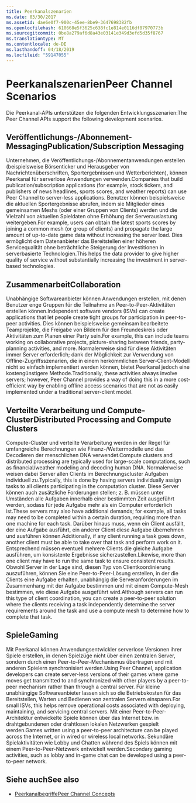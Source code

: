 ```yaml
---
title: Peerkanalszenarien
ms.date: 03/30/2017
ms.assetid: dae6e0f7-900c-45ee-8be9-3647698382fb
ms.openlocfilehash: 610668e5f3625c638fc1e814e0116df87970773b
ms.sourcegitcommit: 0be8a279af6d8a43e03141e349d3efd5d35f8767
ms.translationtype: MT
ms.contentlocale: de-DE
ms.lasthandoff: 04/18/2019
ms.locfileid: "59147055"
---
```

# <a name="peer-channel-scenarios"></a><span data-ttu-id="4e52b-102">Peerkanalszenarien</span><span class="sxs-lookup"><span data-stu-id="4e52b-102">Peer Channel Scenarios</span></span>
<span data-ttu-id="4e52b-103">Die Peerkanal-APIs unterstützen die folgenden Entwicklungsszenarien:</span><span class="sxs-lookup"><span data-stu-id="4e52b-103">The Peer Channel APIs support the following development scenarios.</span></span>  
  
## <a name="publicationsubscription-messaging"></a><span data-ttu-id="4e52b-104">Veröffentlichungs-/Abonnement-Messaging</span><span class="sxs-lookup"><span data-stu-id="4e52b-104">Publication/Subscription Messaging</span></span>  
 <span data-ttu-id="4e52b-105">Unternehmen, die Veröffentlichungs-/Abonnementanwendungen erstellen (beispielsweise Börsenticker und Herausgeber von Nachrichtenüberschriften, Sportergebnissen und Wetterberichten), können Peerkanal für serverlose Anwendungen verwenden.</span><span class="sxs-lookup"><span data-stu-id="4e52b-105">Companies that build publication/subscription applications (for example, stock tickers, and publishers of news headlines, sports scores, and weather reports) can use Peer Channel to server-less applications.</span></span> <span data-ttu-id="4e52b-106">Benutzer können beispielsweise die aktuellen Sportergebnisse abrufen, indem sie Mitglieder eines gemeinsamen Meshs (oder einer Gruppen von Clients) werden und die Vielzahl von aktuellen Spieldaten ohne Erhöhung der Serverauslastung weitergeben.</span><span class="sxs-lookup"><span data-stu-id="4e52b-106">For example, users can obtain the latest sports scores by joining a common mesh (or group of clients) and propagate the large amount of up-to-date game data without increasing the server load.</span></span> <span data-ttu-id="4e52b-107">Dies ermöglicht dem Datenanbieter das Bereitstellen einer höheren Servicequalität ohne beträchtliche Steigerung der Investitionen in serverbasierte Technologien.</span><span class="sxs-lookup"><span data-stu-id="4e52b-107">This helps the data provider to give higher quality of service without substantially increasing the investment in server-based technologies.</span></span>  
  
## <a name="collaboration"></a><span data-ttu-id="4e52b-108">Zusammenarbeit</span><span class="sxs-lookup"><span data-stu-id="4e52b-108">Collaboration</span></span>  
 <span data-ttu-id="4e52b-109">Unabhängige Softwareanbieter können Anwendungen erstellen, mit denen Benutzer enge Gruppen für die Teilnahme an Peer-to-Peer-Aktivitäten erstellen können.</span><span class="sxs-lookup"><span data-stu-id="4e52b-109">Independent software vendors (ISVs) can create applications that let people create tight groups for participation in peer-to-peer activities.</span></span> <span data-ttu-id="4e52b-110">Dies können beispielsweise gemeinsam bearbeitete Teamprojekte, die Freigabe von Bildern für den Freundeskreis oder Aktivitäten zum Planen einer Party sein.</span><span class="sxs-lookup"><span data-stu-id="4e52b-110">For example, this can include teams working on collaborative projects, picture-sharing between friends, party-planning activities, and more.</span></span> <span data-ttu-id="4e52b-111">Normalerweise sind für diese Aktivitäten immer Server erforderlich; dank der Möglichkeit zur Verwendung von Offline-Zugriffsszenarien, die in einem herkömmlichen Server-Client-Modell nicht so einfach implementiert werden können, bietet Peerkanal jedoch eine kostengünstigere Methode.</span><span class="sxs-lookup"><span data-stu-id="4e52b-111">Traditionally, these activities always involve servers; however, Peer Channel provides a way of doing this in a more cost-efficient way by enabling offline access scenarios that are not as easily implemented under a traditional server-client model.</span></span>  
  
## <a name="distributed-processing-and-compute-clusters"></a><span data-ttu-id="4e52b-112">Verteilte Verarbeitung und Compute-Cluster</span><span class="sxs-lookup"><span data-stu-id="4e52b-112">Distributed Processing and Compute Clusters</span></span>  
 <span data-ttu-id="4e52b-113">Compute-Cluster und verteilte Verarbeitung werden in der Regel für umfangreiche Berechnungen wie Finanz-/Wettermodelle und das Decodieren der menschlichen DNA verwendet.</span><span class="sxs-lookup"><span data-stu-id="4e52b-113">Compute clusters and distributed processing are typically used for large-scale computations, such as financial/weather modeling and decoding human DNA.</span></span> <span data-ttu-id="4e52b-114">Normalerweise weisen dabei Server allen Clients im Berechnungscluster Aufgaben individuell zu.</span><span class="sxs-lookup"><span data-stu-id="4e52b-114">Typically, this is done by having servers individually assign tasks to all clients participating in the computation cluster.</span></span> <span data-ttu-id="4e52b-115">Diese Server können auch zusätzliche Forderungen stellen; z. B. müssen unter Umständen alle Aufgaben innerhalb einer bestimmten Zeit ausgeführt werden, sodass für jede Aufgabe mehr als ein Computer erforderlich ist.</span><span class="sxs-lookup"><span data-stu-id="4e52b-115">These servers may also have additional demands; for example, all tasks may need to be completed within a certain duration, requiring more than one machine for each task.</span></span> <span data-ttu-id="4e52b-116">Darüber hinaus muss, wenn ein Client ausfällt, der eine Aufgabe ausführt, ein anderer Client diese Aufgabe übernehmen und ausführen können.</span><span class="sxs-lookup"><span data-stu-id="4e52b-116">Additionally, if any client running a task goes down, another client must be able to take over that task and perform work on it.</span></span> <span data-ttu-id="4e52b-117">Entsprechend müssen eventuell mehrere Clients die gleiche Aufgabe ausführen, um konsistente Ergebnisse sicherzustellen.</span><span class="sxs-lookup"><span data-stu-id="4e52b-117">Likewise, more than one client may have to run the same task to ensure consistent results.</span></span> <span data-ttu-id="4e52b-118">Obwohl Server in der Lage sind, diesen Typ von Clientkoordinierung auszuführen, können Sie eine Peer-to-Peer-Lösung erstellen, in der die Clients eine Aufgabe erhalten, unabhängig die Serveranforderungen im Zusammenhang mit der Aufgabe bestimmen und mit einem Compute-Mesh bestimmen, wie diese Aufgabe ausgeführt wird.</span><span class="sxs-lookup"><span data-stu-id="4e52b-118">Although servers can run this type of client coordination, you can create a peer-to-peer solution where the clients receiving a task independently determine the server requirements around the task and use a compute mesh to determine how to complete that task.</span></span>  
  
## <a name="gaming"></a><span data-ttu-id="4e52b-119">Spiele</span><span class="sxs-lookup"><span data-stu-id="4e52b-119">Gaming</span></span>  
 <span data-ttu-id="4e52b-120">Mit Peerkanal können Anwendungsentwickler serverlose Versionen ihrer Spiele erstellen, in denen Spielzüge nicht über einen zentralen Server, sondern durch einen Peer-to-Peer-Mechanismus übertragen und mit anderen Spielern synchronisiert werden.</span><span class="sxs-lookup"><span data-stu-id="4e52b-120">Using Peer Channel, application developers can create server-less versions of their games where game moves get transmitted to and synchronized with other players by a peer-to-peer mechanism rather than through a central server.</span></span> <span data-ttu-id="4e52b-121">Für kleine unabhängige Softwareanbieter lassen sich so die Betriebskosten für das Bereitstellen, Warten und Bedienen von zentralen Servern einsparen.</span><span class="sxs-lookup"><span data-stu-id="4e52b-121">For small ISVs, this helps remove operational costs associated with deploying, maintaining, and servicing central servers.</span></span> <span data-ttu-id="4e52b-122">Mit einer Peer-to-Peer-Architektur entwickelte Spiele können über das Internet bzw. in drahtgebundenen oder drahtlosen lokalen Netzwerken gespielt werden.</span><span class="sxs-lookup"><span data-stu-id="4e52b-122">Games written using a peer-to-peer architecture can be played across the Internet, or in wired or wireless local networks.</span></span> <span data-ttu-id="4e52b-123">Sekundäre Spielaktivitäten wie Lobby und Chatten während des Spiels können mit einem Peer-to-Peer-Netzwerk entwickelt werden.</span><span class="sxs-lookup"><span data-stu-id="4e52b-123">Secondary gaming activities, such as lobby and in-game chat can be developed using a peer-to-peer network.</span></span>  
  
## <a name="see-also"></a><span data-ttu-id="4e52b-124">Siehe auch</span><span class="sxs-lookup"><span data-stu-id="4e52b-124">See also</span></span>

- [<span data-ttu-id="4e52b-125">Peerkanalbegriffe</span><span class="sxs-lookup"><span data-stu-id="4e52b-125">Peer Channel Concepts</span></span>](../../../../docs/framework/wcf/feature-details/peer-channel-concepts.md)
